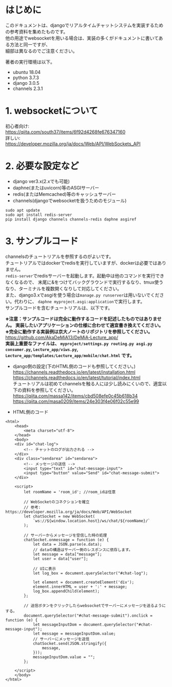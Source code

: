 # はじめに
このドキュメントは、djangoでリアルタイムチャットシステムを実装するための参考資料を集めたものです。\
他の用途でwebsocketを用いる場合は、実装の多くがドキュメントに書いてある方法と同一ですが、\
細部は異なるのでご注意ください。

著者の実行環境は以下。
* ubuntu 18.04
* python 3.7.3
* django 3.0.5
* channels 2.3.1

# 1. websocketについて
初心者向け:\
https://qiita.com/south37/items/6f92d4268fe676347160 \
詳しい:\
https://developer.mozilla.org/ja/docs/Web/API/WebSockets_API

# 2. 必要な設定など
* django ver3.x(2.xでも可能)
* daphne(またはuvicorn)等のASGIサーバー
* redis(またはMemcached)等のキャッシュサーバー
* channels(djangoでwebsocketを扱うためのモジュール)

```
sudo apt update
sudo apt install redis-server 
pip install django channels channels-redis daphne asgiref
```

# 3. サンプルコード
channelsのチュートリアルを参照するのがよいです。\
チュートリアルではdockerでredisを実行していますが、dockerは必要ではありません。\
`redis-server`でredisサーバーを起動します。起動中は他のコマンドを実行できなくなるので、
末尾に&をつけてバックグラウンドで実行するなり、tmux使うなり、ターミナルを複数開くなりして対応してください。\
また、django3.xでasgiを使う場合は`manage.py runserver`は用いないでください。代わりに、
`daphne myproject.asgi:application`で実行します。\
サンプルコードを含むチュートリアルは、以下です。

**※注意：サンプルコードは完全に動作するコードを記述したものではありません。
実装したいアプリケーションの仕様に合わせて適宜書き換えてください。**\
**※完全に動作する実装例は京大ノートのリポジトリを参照してください。**\
https://github.com/AkaDeMiA13/DeMiA-Lecture_app/ \
**実装上重要なファイルは、
`myproject/settings.py routing.py asgi.py consumer.py`, 
`Lecture_app/viws.py`, 
`Lecture_app/templates/Lecture_app/mobile/chat.html`
です。**

* django側の設定(下のHTML側のコードも参照してください。)\
https://channels.readthedocs.io/en/latest/installation.html \
https://channels.readthedocs.io/en/latest/tutorial/index.html \
チュートリアルは初めてchannelsを触る人には少し読みにくいので、適宜以下の資料を参照してください。\
https://qiita.com/massa142/items/cbd508efe0c45b618b34 \
https://qiita.com/masa0209/items/24e303f4e06f02c55e99 

* HTML側のコード

```
<html>
    <head>
        <meta charset="utf-8">
    </head>
    <body>
    <div id="chat-log">
        <!-- チャットのログが出力される -->
    </div>
    <div class="sendarea" id="sendarea">
        <!-- メッセージの送信 -->
        <input type="text" id="chat-message-input">
        <input type="button" value="Send" id="chat-message-submit">
    </div>

    <script>
        let roomName = 'room_id'; //room_idは任意 

        // WebSocketのコネクションを確立
        // 参考: https://developer.mozilla.org/ja/docs/Web/API/WebSocket
        let chatSocket = new WebSocket(
            `ws://${window.location.host}/ws/chat/${roomName}/`
        );

        // サーバーからメッセージを受信した時の処理
        chatSocket.onmessage = function (e) {
            let data = JSON.parse(e.data);
            // dataの構造はサーバー側のレスポンスに依存します。
            let message = data["message"];
            let user = data["user"];

            // UIに表示
            let log_box = document.querySelector("#chat-log");

            let element = document.createElement('div');
            element.innerHTML = user + ':' + message;
            log_box.appendChild(element);
        };

        // 送信ボタンをクリックしたらwebsocketでサーバーにメッセージを送るようにする。
        document.querySelector("#chat-message-submit").onclick = function (e) {
            let messageInputDom = document.querySelector("#chat-message-input");
            let message = messageInputDom.value;
            // サーバーにメッセージを送信
            chatSocket.send(JSON.stringify({
                message,
            }));
            messageInputDom.value = "";
        };

    </script>
    </body>
</html>
```
